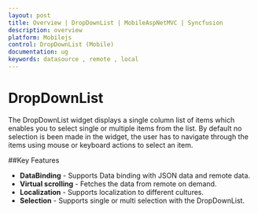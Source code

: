 ```yaml
---
layout: post
title: Overview | DropDownList | MobileAspNetMVC | Syncfusion
description: overview
platform: Mobilejs
control: DropDownList (Mobile)
documentation: ug
keywords: datasource , remote , local
---
```

# DropDownList

The DropDownList widget displays a single column list of items which enables you to select single or multiple items from the list. By default no selection is been made in the widget, the user has to navigate through the items using mouse or keyboard actions to select an item.

##Key Features

* **DataBinding** - Supports Data binding with JSON data and remote data.  
* **Virtual scrolling** - Fetches the data from remote on demand. 
* **Localization** - Supports localization to different cultures.
* **Selection** - Supports single or multi selection with the DropDownList.




